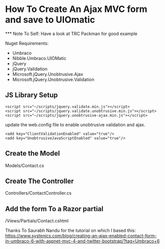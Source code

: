 # How To Create An Ajax MVC form and save to UIOmatic

*** Note To Self: Have a look at TRC Packman for good example

Nuget Requirements:
 - Umbraco
 - Nibble.Umbraco.UIOMatic
 - jQuery
 - jQuery.Validation
 - Microsoft.jQuery.Unobtrusive.Ajax
 - Microsoft.jQuery.Unobtrusive.Validation
 
 
 ## JS Library Setup
```
<script src="~/scripts/jquery.validate.min.js"></script>
<script src="~/scripts/jquery.validate.unobtrusive.min.js"></script>
<script src="~/scripts/jquery.unobtrusive-ajax.min.js"></script>
```
update the web.config file to enable unobtrusive validation and ajax. 
```
<add key="ClientValidationEnabled" value="true"/>
<add key="UnobtrusiveJavaScriptEnabled" value="true"/>
```

## Create the Model
Models/Contact.cs

## Create The Controller
Controllers/ContactController.cs

## Add the form To a Razor partial
/Views/Partials/Contact.cshtml


Thanks To Saurabh Nandu for the tutorial on which I based this: https://www.systenics.com/blog/creating-an-ajax-enabled-contact-form-in-umbraco-6-with-aspnet-mvc-4-and-twitter-bootstrap/?tag=Umbraco+6
